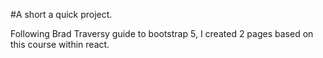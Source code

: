 #A short a quick project.

Following Brad Traversy guide to bootstrap 5, I created 2 pages based on this course within react. 
